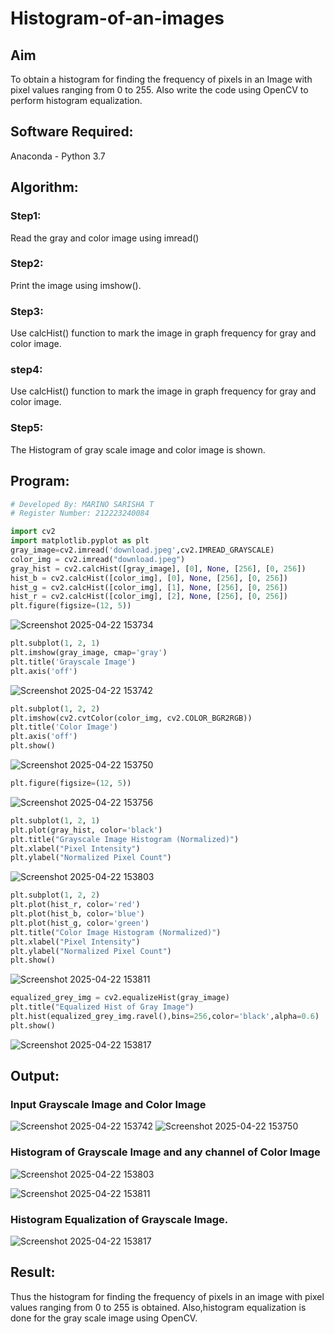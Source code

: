 # Histogram-of-an-images
## Aim
To obtain a histogram for finding the frequency of pixels in an Image with pixel values ranging from 0 to 255. Also write the code using OpenCV to perform histogram equalization.

## Software Required:
Anaconda - Python 3.7

## Algorithm:
### Step1:
Read the gray and color image using imread()

### Step2:
Print the image using imshow().



### Step3:
Use calcHist() function to mark the image in graph frequency for gray and color image.

### step4:
Use calcHist() function to mark the image in graph frequency for gray and color image.

### Step5:
The Histogram of gray scale image and color image is shown.


## Program:
```python
# Developed By: MARINO SARISHA T
# Register Number: 212223240084

import cv2
import matplotlib.pyplot as plt
gray_image=cv2.imread('download.jpeg',cv2.IMREAD_GRAYSCALE)
color_img = cv2.imread("download.jpeg")
gray_hist = cv2.calcHist([gray_image], [0], None, [256], [0, 256])
hist_b = cv2.calcHist([color_img], [0], None, [256], [0, 256])
hist_g = cv2.calcHist([color_img], [1], None, [256], [0, 256])
hist_r = cv2.calcHist([color_img], [2], None, [256], [0, 256])
plt.figure(figsize=(12, 5))
```
![Screenshot 2025-04-22 153734](https://github.com/user-attachments/assets/205f76c1-a313-420d-852d-9d29f17e49f2)
```python
plt.subplot(1, 2, 1)
plt.imshow(gray_image, cmap='gray')
plt.title('Grayscale Image')
plt.axis('off')
```
![Screenshot 2025-04-22 153742](https://github.com/user-attachments/assets/84271646-39d5-4d96-82f0-d1093baabadc)
```python
plt.subplot(1, 2, 2)
plt.imshow(cv2.cvtColor(color_img, cv2.COLOR_BGR2RGB))
plt.title('Color Image')
plt.axis('off')
plt.show()
```
![Screenshot 2025-04-22 153750](https://github.com/user-attachments/assets/cce140c5-874d-4ba2-97ff-1f8ec48e94dc)
```python
plt.figure(figsize=(12, 5))
```
![Screenshot 2025-04-22 153756](https://github.com/user-attachments/assets/6c8a93ff-28e7-42f4-82ee-a688d5bdedd5)
```python
plt.subplot(1, 2, 1)
plt.plot(gray_hist, color='black')
plt.title("Grayscale Image Histogram (Normalized)")
plt.xlabel("Pixel Intensity")
plt.ylabel("Normalized Pixel Count")
```
![Screenshot 2025-04-22 153803](https://github.com/user-attachments/assets/6613c660-41b5-4ae4-98a3-18e5b2d65e49)
```python
plt.subplot(1, 2, 2)
plt.plot(hist_r, color='red')
plt.plot(hist_b, color='blue')
plt.plot(hist_g, color='green')
plt.title("Color Image Histogram (Normalized)")
plt.xlabel("Pixel Intensity")
plt.ylabel("Normalized Pixel Count")
plt.show()
```
![Screenshot 2025-04-22 153811](https://github.com/user-attachments/assets/6a0ef327-06b1-44e5-8f5f-29d194575314)
```python
equalized_grey_img = cv2.equalizeHist(gray_image)
plt.title("Equalized Hist of Gray Image")
plt.hist(equalized_grey_img.ravel(),bins=256,color='black',alpha=0.6)
plt.show()
```
![Screenshot 2025-04-22 153817](https://github.com/user-attachments/assets/026121db-317c-4e1c-9ce0-48e5e09e0641)

## Output:
### Input Grayscale Image and Color Image
![Screenshot 2025-04-22 153742](https://github.com/user-attachments/assets/39b89a3a-b613-40d8-a621-4548549c2f56)
![Screenshot 2025-04-22 153750](https://github.com/user-attachments/assets/04c49850-6be1-42c5-86a5-e57881d7ddaf)

### Histogram of Grayscale Image and any channel of Color Image

![Screenshot 2025-04-22 153803](https://github.com/user-attachments/assets/31668e6a-9c0f-459d-951e-2ee1a0cfdb7a)

![Screenshot 2025-04-22 153811](https://github.com/user-attachments/assets/622e2c68-0ab9-4806-b21b-89973c18b818)

### Histogram Equalization of Grayscale Image.
![Screenshot 2025-04-22 153817](https://github.com/user-attachments/assets/14ca924d-6e98-4d40-9ad3-65827ebc4117)

## Result: 
Thus the histogram for finding the frequency of pixels in an image with pixel values ranging from 0 to 255 is obtained. Also,histogram equalization is done for the gray scale image using OpenCV.
